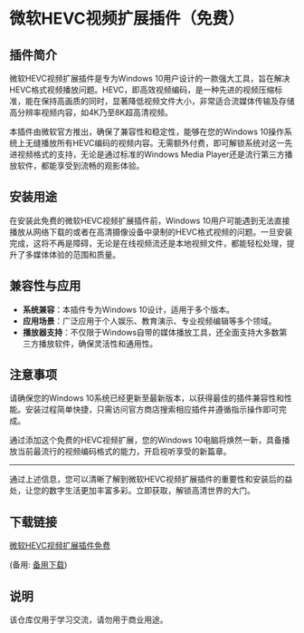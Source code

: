# 微软HEVC视频扩展插件（免费）

## 插件简介

微软HEVC视频扩展插件是专为Windows 10用户设计的一款强大工具，旨在解决HEVC格式视频播放问题。HEVC，即高效视频编码，是一种先进的视频压缩标准，能在保持高画质的同时，显著降低视频文件大小，非常适合流媒体传输及存储高分辨率视频内容，如4K乃至8K超高清视频。

本插件由微软官方推出，确保了兼容性和稳定性，能够在您的Windows 10操作系统上无缝播放所有HEVC编码的视频内容。无需额外付费，即可解锁系统对这一先进视频格式的支持，无论是通过标准的Windows Media Player还是流行第三方播放软件，都能享受到流畅的观影体验。

## 安装用途

在安装此免费的微软HEVC视频扩展插件前，Windows 10用户可能遇到无法直接播放从网络下载的或者在高清摄像设备中录制的HEVC格式视频的问题。一旦安装完成，这将不再是障碍，无论是在线视频流还是本地视频文件，都能轻松处理，提升了多媒体体验的范围和质量。

## 兼容性与应用

- **系统兼容**：本插件专为Windows 10设计，适用于多个版本。
- **应用场景**：广泛应用于个人娱乐、教育演示、专业视频编辑等多个领域。
- **播放器支持**：不仅限于Windows自带的媒体播放工具，还全面支持大多数第三方播放软件，确保灵活性和通用性。

## 注意事项

请确保您的Windows 10系统已经更新至最新版本，以获得最佳的插件兼容性和性能。安装过程简单快捷，只需访问官方商店搜索相应插件并遵循指示操作即可完成。

通过添加这个免费的HEVC视频扩展，您的Windows 10电脑将焕然一新，具备播放当前最流行的视频编码格式的能力，开启视听享受的新篇章。

---

通过上述信息，您可以清晰了解到微软HEVC视频扩展插件的重要性和安装后的益处，让您的数字生活更加丰富多彩。立即获取，解锁高清世界的大门。

## 下载链接
[微软HEVC视频扩展插件免费](https://pan.quark.cn/s/be21bb22d72f) 

(备用: [备用下载](https://pan.baidu.com/s/1Rv9Jsgzo8CzYVeAJqSWxoQ?pwd=1234))

## 说明

该仓库仅用于学习交流，请勿用于商业用途。
